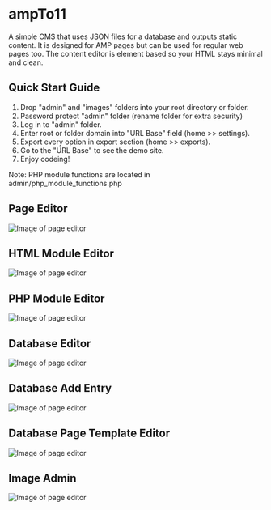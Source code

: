 # ampTo11
A simple CMS that uses JSON files for a database and outputs static content. 
It is designed for AMP pages but can be used for regular web pages too. 
The content editor is element based so your HTML stays minimal and clean.

## Quick Start Guide
1. Drop "admin" and "images" folders into your root directory or folder.
2. Password protect "admin" folder (rename folder for extra security)
3. Log in to "admin" folder.
4. Enter root or folder domain into "URL Base" field (home >> settings).
5. Export every option in export section (home >> exports).
6. Go to the "URL Base" to see the demo site. 
7. Enjoy codeing!

Note: PHP module functions are located in admin/php_module_functions.php

## Page Editor

![Image of page editor](https://jasoncampbelldev.github.io/portfolio/screen-shots/page-editor.jpg)

## HTML Module Editor

![Image of page editor](https://jasoncampbelldev.github.io/portfolio/screen-shots/html-module-edit.jpg)

## PHP Module Editor

![Image of page editor](https://jasoncampbelldev.github.io/portfolio/screen-shots/php-module-edit.jpg)

## Database Editor

![Image of page editor](https://jasoncampbelldev.github.io/portfolio/screen-shots/database-editor.jpg)

## Database Add Entry

![Image of page editor](https://jasoncampbelldev.github.io/portfolio/screen-shots/database-add-entry.jpg)

## Database Page Template Editor

![Image of page editor](https://jasoncampbelldev.github.io/portfolio/screen-shots/db-page-editor.jpg)

## Image Admin

![Image of page editor](https://jasoncampbelldev.github.io/portfolio/screen-shots/image-admin.jpg)


